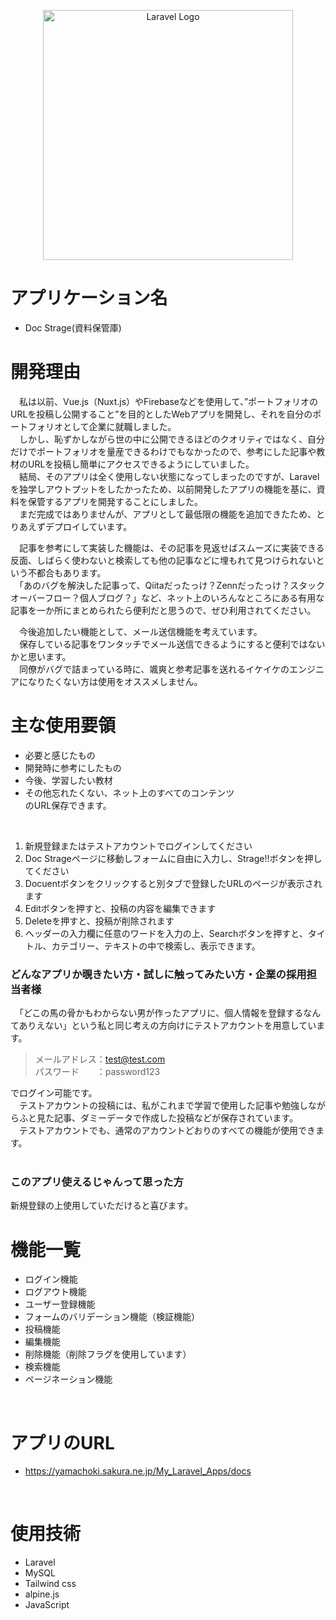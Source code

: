<p align="center"><a href="https://laravel.com" target="_blank"><img src="https://raw.githubusercontent.com/laravel/art/master/logo-lockup/5%20SVG/2%20CMYK/1%20Full%20Color/laravel-logolockup-cmyk-red.svg" width="400" alt="Laravel Logo"></a></p>

# アプリケーション名
* Doc Strage(資料保管庫)

# 開発理由
　私は以前、Vue.js（Nuxt.js）やFirebaseなどを使用して、”ポートフォリオのURLを投稿し公開すること”を目的としたWebアプリを開発し、それを自分のポートフォリオとして企業に就職しました。  
　しかし、恥ずかしながら世の中に公開できるほどのクオリティではなく、自分だけでポートフォリオを量産できるわけでもなかったので、参考にした記事や教材のURLを投稿し簡単にアクセスできるようにしていました。  
　結局、そのアプリは全く使用しない状態になってしまったのですが、Laravelを独学しアウトプットをしたかったため、以前開発したアプリの機能を基に、資料を保管するアプリを開発することにしました。  
　まだ完成ではありませんが、アプリとして最低限の機能を追加できたため、とりあえずデプロイしています。
<br>

　記事を参考にして実装した機能は、その記事を見返せばスムーズに実装できる反面、しばらく使わないと検索しても他の記事などに埋もれて見つけられないという不都合もあります。  
　「あのバグを解決した記事って、Qiitaだったっけ？Zennだったっけ？スタックオーバーフロー？個人ブログ？」など、ネット上のいろんなところにある有用な記事を一か所にまとめられたら便利だと思うので、ぜひ利用されてください。
<br>

　今後追加したい機能として、メール送信機能を考えています。  
　保存している記事をワンタッチでメール送信できるようにすると便利ではないかと思います。  
　同僚がバグで詰まっている時に、颯爽と参考記事を送れるイケイケのエンジニアになりたくない方は使用をオススメしません。
<br>

# 主な使用要領
* 必要と感じたもの
* 開発時に参考にしたもの
* 今後、学習したい教材
* その他忘れたくない、ネット上のすべてのコンテンツ  
のURL保存できます。
<br>

1. 新規登録またはテストアカウントでログインしてください
2. Doc Strageページに移動しフォームに自由に入力し、Strage!!ボタンを押してください
3. Docuentボタンをクリックすると別タブで登録したURLのページが表示されます
4. Editボタンを押すと、投稿の内容を編集できます
5. Deleteを押すと、投稿が削除されます
6. ヘッダーの入力欄に任意のワードを入力の上、Searchボタンを押すと、タイトル、カテゴリー、テキストの中で検索し、表示できます。

### どんなアプリか覗きたい方・試しに触ってみたい方・企業の採用担当者様
　「どこの馬の骨かもわからない男が作ったアプリに、個人情報を登録するなんてありえない」という私と同じ考えの方向けにテストアカウントを用意しています。  

> メールアドレス：test@test.com  
> パスワード　　：password123  

でログイン可能です。  
　テストアカウントの投稿には、私がこれまで学習で使用した記事や勉強しながらふと見た記事、ダミーデータで作成した投稿などが保存されています。  
　テストアカウントでも、通常のアカウントどおりのすべての機能が使用できます。  
<br>

### このアプリ使えるじゃんって思った方
新規登録の上使用していただけると喜びます。
<br>

# 機能一覧
* ログイン機能
* ログアウト機能
* ユーザー登録機能
* フォームのバリデーション機能（検証機能）
* 投稿機能
* 編集機能
* 削除機能（削除フラグを使用しています）
* 検索機能
* ページネーション機能
<br>

# アプリのURL
* https://yamachoki.sakura.ne.jp/My_Laravel_Apps/docs
<br>

# 使用技術
* Laravel
* MySQL
* Tailwind css
* alpine.js
* JavaScript
<br>
